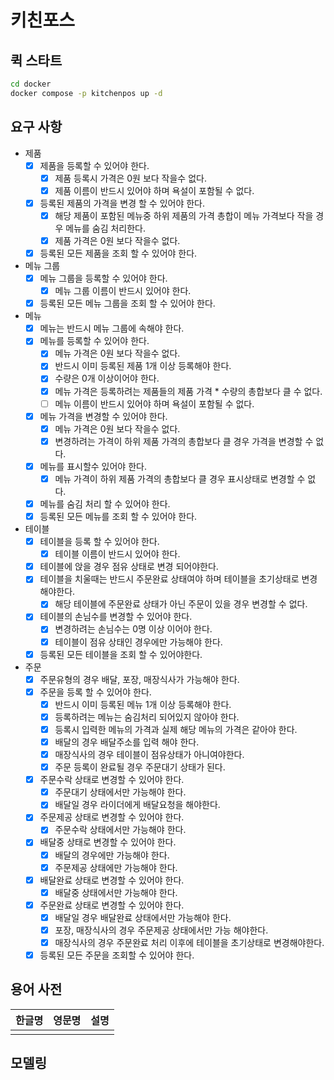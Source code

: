 # 키친포스

## 퀵 스타트

```sh
cd docker
docker compose -p kitchenpos up -d
```

## 요구 사항

- 제품
  - [X] 제품을 등록할 수 있어야 한다.
    - [X] 제품 등록시 가격은 0원 보다 작을수 없다.
    - [X] 제품 이름이 반드시 있어야 하며 욕설이 포함될 수 없다.
  - [X] 등록된 제품의 가격을 변경 할 수 있어야 한다. 
    - [X] 해당 제품이 포함된 메뉴중 하위 제품의 가격 총합이 메뉴 가격보다 작을 경우 메뉴를 숨김 처리한다.
    - [X] 제품 가격은 0원 보다 작을수 없다.
  - [X] 등록된 모든 제품을 조회 할 수 있어야 한다.
- 메뉴 그룹
  - [X] 메뉴 그룹을 등록할 수 있어야 한다.
    - [X] 메뉴 그룹 이름이 반드시 있어야 한다.
  - [X] 등록된 모든 메뉴 그룹을 조회 할 수 있어야 한다.
- 메뉴
  - [X] 메뉴는 반드시 메뉴 그룹에 속해야 한다.
  - [X] 메뉴를 등록할 수 있어야 한다.
    - [X] 메뉴 가격은 0원 보다 작을수 없다. 
    - [X] 반드시 이미 등록된 제품 1개 이상 등록해야 한다. 
    - [X] 수량은 0개 이상이어야 한다.
    - [X] 메뉴 가격은 등록하려는 제품들의 제품 가격 * 수량의 총합보다 클 수 없다.
    - [ ] 메뉴 이름이 반드시 있어야 하며 욕설이 포함될 수 없다.
  - [X] 메뉴 가격을 변경할 수 있어야 한다.
    - [X] 메뉴 가격은 0원 보다 작을수 없다.
    - [X] 변경하려는 가격이 하위 제품 가격의 총합보다 클 경우 가격을 변경할 수 없다.
  - [X] 메뉴를 표시할수 있어야 한다.
    - [X] 메뉴 가격이 하위 제품 가격의 총합보다 클 경우 표시상태로 변경할 수 없다.
  - [X] 메뉴를 숨김 처리 할 수 있어야 한다.
  - [X] 등록된 모든 메뉴를 조회 할 수 있어야 한다.
- 테이블
  - [X] 테이블을 등록 할 수 있어야 한다.
    - [X] 테이블 이름이 반드시 있어야 한다.
  - [X] 테이블에 앉을 경우 점유 상태로 변경 되어야한다.
  - [X] 테이블을 치울때는 반드시 주문완료 상태여야 하며 테이블을 초기상태로 변경해야한다.
    - [X] 해당 테이블에 주문완료 상태가 아닌 주문이 있을 경우 변경할 수 없다.
  - [X] 테이블의 손님수를 변경할 수 있어야 한다.
    - [X] 변경하려는 손님수는 0명 이상 이어야 한다. 
    - [X] 테이블이 점유 상태인 경우에만 가능해야 한다.
  - [X] 등록된 모든 테이블을 조회 할 수 있어야한다.
- 주문
  - [X] 주문유형의 경우 배달, 포장, 매장식사가 가능해야 한다.
  - [X] 주문을 등록 할 수 있어야 한다.
    - [X] 반드시 이미 등록된 메뉴 1개 이상 등록해야 한다.
    - [X] 등록하려는 메뉴는 숨김처리 되어있지 않아야 한다.
    - [X] 등록시 입력한 메뉴의 가격과 실제 해당 메뉴의 가격은 같아야 한다.
    - [X] 배달의 경우 배달주소를 입력 해야 한다. 
    - [X] 매장식사의 경우 테이블이 점유상태가 아니여야한다.
    - [X] 주문 등록이 완료될 경우 주문대기 상태가 된다.
  - [X] 주문수락 상태로 변경할 수 있어야 한다.
    - [X] 주문대기 상태에서만 가능해야 한다.
    - [X] 배달일 경우 라이더에게 배달요청을 해야한다.
  - [X] 주문제공 상태로 변경할 수 있어야 한다.
    - [X] 주문수락 상태에서만 가능해야 한다.
  - [X] 배달중 상태로 변경할 수 있어야 한다.
    - [X] 배달의 경우에만 가능해야 한다.
    - [X] 주문제공 상태에만 가능해야 한다.
  - [X] 배달완료 상태로 변경할 수 있어야 한다.
    - [X] 배달중 상태에서만 가능해야 한다.
  - [X] 주문완료 상태로 변경할 수 있어야 한다.
    - [X] 배달일 경우 배달완료 상태에서만 가능해야 한다.
    - [X] 포장, 매장식사의 경우 주문제공 상태에서만 가능 해야한다. 
    - [X] 매장식사의 경우 주문완료 처리 이후에 테이블을 초기상태로 변경해야한다.
  - [X] 등록된 모든 주문을 조회할 수 있어야 한다.

## 용어 사전

| 한글명 | 영문명 | 설명 |
| --- | --- | --- |
|  |  |  |

## 모델링
